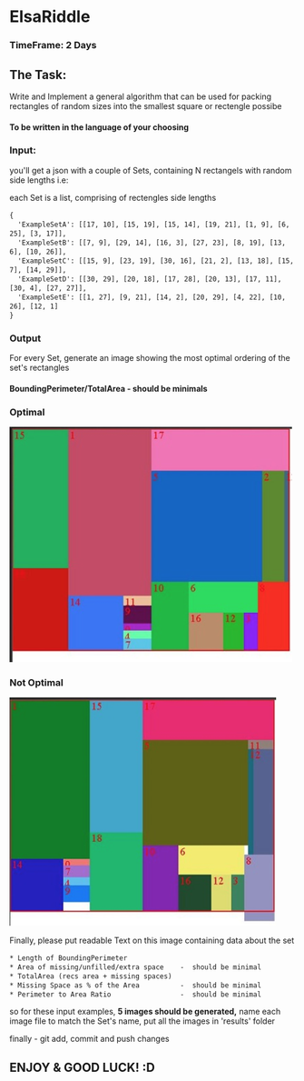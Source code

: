 # ElsaRiddle

### TimeFrame: 2 Days

## The Task:
Write and Implement a general algorithm that can be used for packing rectangles of random sizes into the smallest square or rectengle possibe
#### To be written in the language of your choosing

### Input:
you'll get a json with a couple of Sets, containing N rectangels with random side lengths i.e:

each Set is a list, comprising of rectengles side lengths

    {
      'ExampleSetA': [[17, 10], [15, 19], [15, 14], [19, 21], [1, 9], [6, 25], [3, 17]],
      'ExampleSetB': [[7, 9], [29, 14], [16, 3], [27, 23], [8, 19], [13, 6], [10, 26]], 
      'ExampleSetC': [[15, 9], [23, 19], [30, 16], [21, 2], [13, 18], [15, 7], [14, 29]], 
      'ExampleSetD': [[30, 29], [20, 18], [17, 28], [20, 13], [17, 11], [30, 4], [27, 27]], 
      'ExampleSetE': [[1, 27], [9, 21], [14, 2], [20, 29], [4, 22], [10, 26], [12, 1]
    }
    
### Output
For every Set, generate an image showing the most optimal ordering of the set's rectangles
#### BoundingPerimeter/TotalArea - should be minimals

### Optimal
![](images/optimal.png)
### Not Optimal
![](images/not_optimal.png)

Finally, please put readable Text on this image containing data about the set

    * Length of BoundingPerimeter             
    * Area of missing/unfilled/extra space    -  should be minimal
    * TotalArea (recs area + missing spaces)  
    * Missing Space as % of the Area          -  should be minimal
    * Perimeter to Area Ratio                 -  should be minimal

so for these input examples, <b>5 images should be generated,</b>
name each image file to match the Set's name,
put all the images in 'results' folder

finally - git add, commit and push changes

## ENJOY & GOOD LUCK! :D
